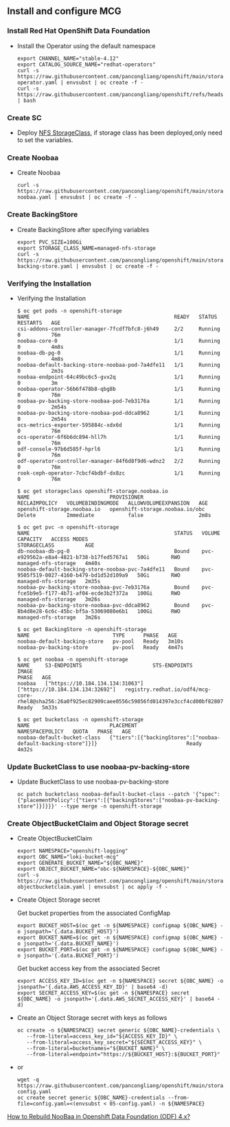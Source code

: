 ## Install and configure MCG

### Install Red Hat OpenShift Data Foundation
* Install the Operator using the default namespace
  ```
  export CHANNEL_NAME="stable-4.12"
  export CATALOG_SOURCE_NAME="redhat-operators"
  curl -s https://raw.githubusercontent.com/pancongliang/openshift/main/storage/mcg/01-operator.yaml | envsubst | oc create -f -
  curl -s https://raw.githubusercontent.com/pancongliang/openshift/refs/heads/main/operator/approve_ip.sh | bash
  ```


### Create SC
* Deploy [NFS StorageClass](https://github.com/pancongliang/openshift/blob/main/storage/nfs-storageclass/readme.md), if storage class has been deployed,only need to set the variables.


### Create Noobaa
* Create Noobaa
  ```
  curl -s https://raw.githubusercontent.com/pancongliang/openshift/main/storage/mcg/02-noobaa.yaml | envsubst | oc create -f -
  ```

### Create BackingStore
* Create BackingStore after specifying variables
  ```
  export PVC_SIZE=100Gi
  export STORAGE_CLASS_NAME=managed-nfs-storage
  curl -s https://raw.githubusercontent.com/pancongliang/openshift/main/storage/mcg/03-backing-store.yaml | envsubst | oc create -f -
  ```

### Verifying the Installation
* Verifying the Installation
  ```
  $ oc get pods -n openshift-storage
  NAME                                               READY   STATUS    RESTARTS   AGE
  csi-addons-controller-manager-7fcdf7bfc8-j6h49     2/2     Running   0          76m
  noobaa-core-0                                      1/1     Running   0          4m8s
  noobaa-db-pg-0                                     1/1     Running   0          4m8s
  noobaa-default-backing-store-noobaa-pod-7a4dfe11   1/1     Running   0          2m3s
  noobaa-endpoint-64c49bc6c5-gvx2q                   1/1     Running   0          3m
  noobaa-operator-56b6f478b8-qbg8b                   1/1     Running   0          76m
  noobaa-pv-backing-store-noobaa-pod-7eb3176a        1/1     Running   0          2m54s
  noobaa-pv-backing-store-noobaa-pod-ddca8962        1/1     Running   0          2m54s
  ocs-metrics-exporter-595884c-xdx6d                 1/1     Running   0          76m
  ocs-operator-6f6b6dc894-hll7h                      1/1     Running   0          76m
  odf-console-97b6d585f-hprl6                        1/1     Running   0          76m
  odf-operator-controller-manager-84f6d8f9d6-wdnz2   2/2     Running   0          76m
  rook-ceph-operator-7cbcf4bdbf-dx8zc                1/1     Running   0          76m

  $ oc get storageclass openshift-storage.noobaa.io
  NAME                          PROVISIONER                       RECLAIMPOLICY   VOLUMEBINDINGMODE   ALLOWVOLUMEEXPANSION   AGE
  openshift-storage.noobaa.io   openshift-storage.noobaa.io/obc   Delete          Immediate           false                  2m8s
  
  $ oc get pvc -n openshift-storage
  NAME                                               STATUS   VOLUME                                     CAPACITY   ACCESS MODES   
  STORAGECLASS          AGE
  db-noobaa-db-pg-0                                  Bound    pvc-e929562a-e8a4-4821-b738-b17fed5767a1   50Gi       RWO            
  managed-nfs-storage   4m40s
  noobaa-default-backing-store-noobaa-pvc-7a4dfe11   Bound    pvc-9505f519-0027-4160-b479-bd1d52d109a9   50Gi       RWO            
  managed-nfs-storage   2m35s
  noobaa-pv-backing-store-noobaa-pvc-7eb3176a        Bound    pvc-fce5b9e5-f177-4b71-af04-ecde3b2f372a   100Gi      RWO            
  managed-nfs-storage   3m26s
  noobaa-pv-backing-store-noobaa-pvc-ddca8962        Bound    pvc-8b4d8e28-6c6c-45bc-bf5a-53069080e6b1   100Gi      RWO            
  managed-nfs-storage   3m26s

  $ oc get BackingStore -n openshift-storage
  NAME                           TYPE      PHASE   AGE
  noobaa-default-backing-store   pv-pool   Ready   3m10s
  noobaa-pv-backing-store        pv-pool   Ready   4m47s

  $ oc get noobaa -n openshift-storage
  NAME     S3-ENDPOINTS                       STS-ENDPOINTS                      IMAGE                                                                                                            PHASE   AGE
  noobaa   ["https://10.184.134.134:31063"]   ["https://10.184.134.134:32692"]   registry.redhat.io/odf4/mcg-core-rhel8@sha256:26a0f925ec82909caee0556c59856fd014397e3ccf4cd00bf82807c1a7cdc8b5   Ready   5m33s

  $ oc get bucketclass -n openshift-storage
  NAME                          PLACEMENT                                                        NAMESPACEPOLICY   QUOTA   PHASE   AGE
  noobaa-default-bucket-class   {"tiers":[{"backingStores":["noobaa-default-backing-store"]}]}                             Ready   4m32s
  ```

### Update BucketClass to use noobaa-pv-backing-store
* Update BucketClass to use noobaa-pv-backing-store
  ```
  oc patch bucketclass noobaa-default-bucket-class --patch '{"spec":{"placementPolicy":{"tiers":[{"backingStores":["noobaa-pv-backing-store"]}]}}}' --type merge -n openshift-storage
  ```


### Create ObjectBucketClaim and Object Storage secret 
* Create ObjectBucketClaim
   ```
   export NAMESPACE="openshift-logging"
   export OBC_NAME="loki-bucket-mcg"
   export GENERATE_BUCKET_NAME="${OBC_NAME}"
   export OBJECT_BUCKET_NAME="obc-${NAMESPACE}-${OBC_NAME}"
   curl -s https://raw.githubusercontent.com/pancongliang/openshift/main/storage/mcg/04-objectbucketclaim.yaml | envsubst | oc apply -f -
   ```

* Create Object Storage secret

  Get bucket properties from the associated ConfigMap
   ```
   export BUCKET_HOST=$(oc get -n ${NAMESPACE} configmap ${OBC_NAME} -o jsonpath='{.data.BUCKET_HOST}')
   export BUCKET_NAME=$(oc get -n ${NAMESPACE} configmap ${OBC_NAME} -o jsonpath='{.data.BUCKET_NAME}')
   export BUCKET_PORT=$(oc get -n ${NAMESPACE} configmap ${OBC_NAME} -o jsonpath='{.data.BUCKET_PORT}')
   ```
  Get bucket access key from the associated Secret
   ```
   export ACCESS_KEY_ID=$(oc get -n ${NAMESPACE} secret ${OBC_NAME} -o jsonpath='{.data.AWS_ACCESS_KEY_ID}' | base64 -d)
   export SECRET_ACCESS_KEY=$(oc get -n ${NAMESPACE} secret ${OBC_NAME} -o jsonpath='{.data.AWS_SECRET_ACCESS_KEY}' | base64 -d)
   ```

* Create an Object Storage secret with keys as follows
   ```
   oc create -n ${NAMESPACE} secret generic ${OBC_NAME}-credentials \
      --from-literal=access_key_id="${ACCESS_KEY_ID}" \
      --from-literal=access_key_secret="${SECRET_ACCESS_KEY}" \
      --from-literal=bucketnames="${BUCKET_NAME}" \
      --from-literal=endpoint="https://${BUCKET_HOST}:${BUCKET_PORT}"
   ```
* or  
   ```
   wget -q https://raw.githubusercontent.com/pancongliang/openshift/main/storage/mcg/05-config.yaml
   oc create secret generic ${OBC_NAME}-credentials --from-file=config.yaml=<(envsubst < 05-config.yaml) -n ${NAMESPACE}
   ```

[How to Rebuild NooBaa in Openshift Data Foundation (ODF) 4.x?](https://access.redhat.com/solutions/5948631)
